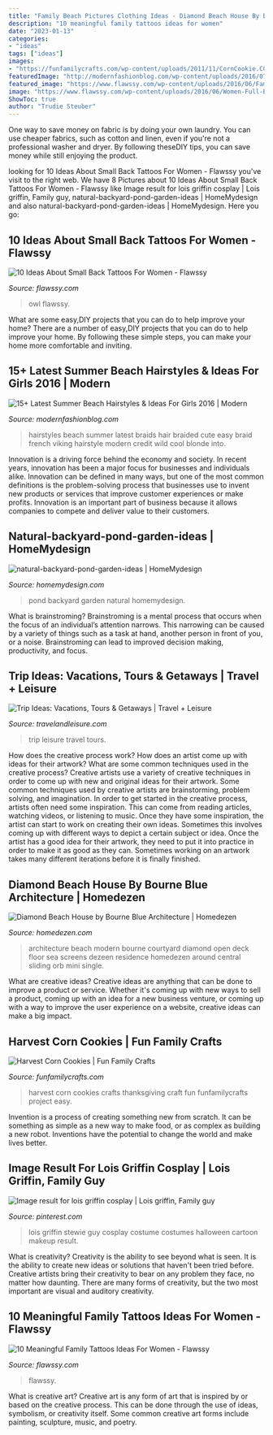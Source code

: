 ```yaml
---
title: "Family Beach Pictures Clothing Ideas - Diamond Beach House By Bourne Blue Architecture"
description: "10 meaningful family tattoos ideas for women"
date: "2023-01-13"
categories:
- "ideas"
tags: ["ideas"]
images:
- "https://funfamilycrafts.com/wp-content/uploads/2011/11/CornCookie.CG_.jpg"
featuredImage: "http://modernfashionblog.com/wp-content/uploads/2016/07/15-Latest-Summer-Beach-Hairstyles-Ideas-For-Girls-2016-13.jpg"
featured_image: "https://www.flawssy.com/wp-content/uploads/2016/06/Family-Tree-Tattoo-Designs-for-Men.jpg"
image: "https://www.flawssy.com/wp-content/uploads/2016/06/Women-Full-Back-Owl-Tattoos.jpg"
ShowToc: true
author: "Trudie Steuber"
---
```



One way to save money on fabric is by doing your own laundry. You can use cheaper fabrics, such as cotton and linen, even if you're not a professional washer and dryer. By following theseDIY tips, you can save money while still enjoying the product.

	

		
looking for 10 Ideas About Small Back Tattoos For Women - Flawssy you've visit to the right web. We have 8 Pictures about 10 Ideas About Small Back Tattoos For Women - Flawssy like Image result for lois griffin cosplay | Lois griffin, Family guy, natural-backyard-pond-garden-ideas | HomeMydesign and also natural-backyard-pond-garden-ideas | HomeMydesign. Here you go:
		
    
## 10 Ideas About Small Back Tattoos For Women - Flawssy

<img loading=lazy src="https://www.flawssy.com/wp-content/uploads/2016/06/Women-Full-Back-Owl-Tattoos.jpg" onerror="this.onerror=null;this.src='https://tse1.mm.bing.net/th?id=OIP.7e697KaZxONmosbNt_7RFgHaKm&amp;pid=15.1';" alt="10 Ideas About Small Back Tattoos For Women - Flawssy">

_Source: flawssy.com_

>owl flawssy. 

	

What are some easy,DIY projects that you can do to help improve your home?
There are a number of easy,DIY projects that you can do to help improve your home. By following these simple steps, you can make your home more comfortable and inviting.

    
## 15+ Latest Summer Beach Hairstyles &amp; Ideas For Girls 2016 | Modern

<img loading=lazy src="http://modernfashionblog.com/wp-content/uploads/2016/07/15-Latest-Summer-Beach-Hairstyles-Ideas-For-Girls-2016-13.jpg" onerror="this.onerror=null;this.src='https://tse2.mm.bing.net/th?id=OIP.eg93uG1PkifRLZwJjGc-TQAAAA&amp;pid=15.1';" alt="15+ Latest Summer Beach Hairstyles &amp; Ideas For Girls 2016 | Modern">

_Source: modernfashionblog.com_

>hairstyles beach summer latest braids hair braided cute easy braid french viking hairstyle modern credit wild cool blonde into. 

	

Innovation is a driving force behind the economy and society. In recent years, innovation has been a major focus for businesses and individuals alike. Innovation can be defined in many ways, but one of the most common definitions is the problem-solving process that businesses use to invent new products or services that improve customer experiences or make profits. Innovation is an important part of business because it allows companies to compete and deliver value to their customers.

    
## Natural-backyard-pond-garden-ideas | HomeMydesign

<img loading=lazy src="https://homemydesign.com/wp-content/uploads/2015/04/natural-backyard-pond-garden-ideas.jpg" onerror="this.onerror=null;this.src='https://tse4.mm.bing.net/th?id=OIP.iXqLx7Ege1joC78m9LBKEgHaJ4&amp;pid=15.1';" alt="natural-backyard-pond-garden-ideas | HomeMydesign">

_Source: homemydesign.com_

>pond backyard garden natural homemydesign. 

	

What is brainstroming? Brainstroming is a mental process that occurs when the focus of an individual’s attention narrows. This narrowing can be caused by a variety of things such as a task at hand, another person in front of you, or a noise. Brainstroming can lead to improved decision making, productivity, and focus.

    
## Trip Ideas: Vacations, Tours &amp; Getaways | Travel + Leisure

<img loading=lazy src="http://cdn-image.travelandleisure.com/sites/default/files/styles/1600x1000/public/1501086924/infinity-pool-grand-lucayan-bahamas-OVGRANDLUCAYAN0717.jpg?itok=tGe-QTlR" onerror="this.onerror=null;this.src='https://tse1.mm.bing.net/th?id=OIP.QW1MUfNBCjg3DKZiE371NAHaEo&amp;pid=15.1';" alt="Trip Ideas: Vacations, Tours &amp; Getaways | Travel + Leisure">

_Source: travelandleisure.com_

>trip leisure travel tours. 

	

How does the creative process work? How does an artist come up with ideas for their artwork? What are some common techniques used in the creative process?
Creative artists use a variety of creative techniques in order to come up with new and original ideas for their artwork. Some common techniques used by creative artists are brainstorming, problem solving, and imagination. In order to get started in the creative process, artists often need some inspiration. This can come from reading articles, watching videos, or listening to music. Once they have some inspiration, the artist can start to work on creating their own ideas. Sometimes this involves coming up with different ways to depict a certain subject or idea. Once the artist has a good idea for their artwork, they need to put it into practice in order to make it as good as they can. Sometimes working on an artwork takes many different iterations before it is finally finished.

    
## Diamond Beach House By Bourne Blue Architecture | Homedezen

<img loading=lazy src="http://www.homedezen.com/wp-content/uploads/2014/08/Diamond-Beach-House-by-Bourne-Blue-Architecture-13.jpg" onerror="this.onerror=null;this.src='https://tse4.mm.bing.net/th?id=OIP.FvHsmAvtL2hpUQeSUx-u2gHaE8&amp;pid=15.1';" alt="Diamond Beach House by Bourne Blue Architecture | Homedezen">

_Source: homedezen.com_

>architecture beach modern bourne courtyard diamond open deck floor sea screens dezeen residence homedezen around central sliding orb mini single. 

	

What are creative ideas?
Creative ideas are anything that can be done to improve a product or service. Whether it's coming up with new ways to sell a product, coming up with an idea for a new business venture, or coming up with a way to improve the user experience on a website, creative ideas can make a big impact.

    
## Harvest Corn Cookies | Fun Family Crafts

<img loading=lazy src="https://funfamilycrafts.com/wp-content/uploads/2011/11/CornCookie.CG_.jpg" onerror="this.onerror=null;this.src='https://tse4.mm.bing.net/th?id=OIP.y_A6nAJp-3pZKZxf4gLL6AHaJ6&amp;pid=15.1';" alt="Harvest Corn Cookies | Fun Family Crafts">

_Source: funfamilycrafts.com_

>harvest corn cookies crafts thanksgiving craft fun funfamilycrafts project easy. 

	

Invention is a process of creating something new from scratch. It can be something as simple as a new way to make food, or as complex as building a new robot. Inventions have the potential to change the world and make lives better.

    
## Image Result For Lois Griffin Cosplay | Lois Griffin, Family Guy

<img loading=lazy src="https://i.pinimg.com/736x/91/3e/f5/913ef55aea6ba63f2d5b36ed0e5549e9--lois-griffin-stewie-griffin.jpg" onerror="this.onerror=null;this.src='https://tse2.mm.bing.net/th?id=OIP.N7WqnKxmd0ozHz3FW80GlgAAAA&amp;pid=15.1';" alt="Image result for lois griffin cosplay | Lois griffin, Family guy">

_Source: pinterest.com_

>lois griffin stewie guy cosplay costume costumes halloween cartoon makeup result. 

	

What is creativity?
Creativity is the ability to see beyond what is seen. It is the ability to create new ideas or solutions that haven't been tried before. Creative artists bring their creativity to bear on any problem they face, no matter how daunting. There are many forms of creativity, but the two most important are visual and auditory creativity.

    
## 10 Meaningful Family Tattoos Ideas For Women - Flawssy

<img loading=lazy src="https://www.flawssy.com/wp-content/uploads/2016/06/Family-Tree-Tattoo-Designs-for-Men.jpg" onerror="this.onerror=null;this.src='https://tse2.mm.bing.net/th?id=OIP.si49lzu2PjJ2gAQKOiXZcQHaLL&amp;pid=15.1';" alt="10 Meaningful Family Tattoos Ideas For Women - Flawssy">

_Source: flawssy.com_

>flawssy. 

	

What is creative art?
Creative art is any form of art that is inspired by or based on the creative process. This can be done through the use of ideas, symbolism, or creativity itself. Some common creative art forms include painting, sculpture, music, and poetry.

